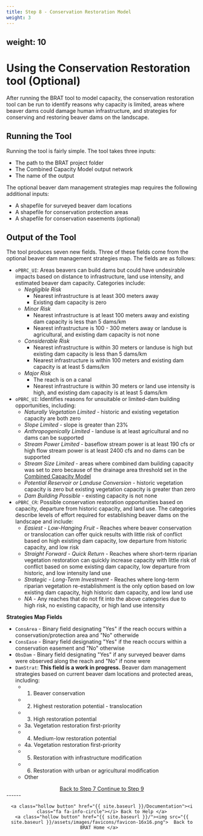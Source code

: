 ```yaml
---
title: Step 8 - Conservation Restoration Model
weight: 3
---
```


weight: 10
---

# Using the Conservation Restoration tool (Optional)

After running the BRAT tool to model capacity, the conservation restoration tool can be run to identify reasons why capacity is limited, areas where beaver dams could damage human infrastructure, and strategies for conserving and restoring beaver dams on the landscape.

## Running the Tool

Running the tool is fairly simple. The tool takes three inputs:
* The path to the BRAT project folder
* The Combined Capacity Model output network
* The name of the output

The optional beaver dam management strategies map requires the following additional inputs:

* A shapefile for surveyed beaver dam locations
* A shapefile for conservation protection areas
* A shapefile for conservation easements (optional)

## Output of the Tool
The tool produces seven new fields. Three of these fields come from the optional beaver dam management strategies map. The fields are as follows:
* `oPBRC_UI`: Areas beavers can build dams but could have undesirable impacts based on distance to infrastructure, land use intensity, and estimated beaver dam capacity. Categories include:
  * *Negligible Risk* 
    * Nearest infrastructure is at least 300 meters away
    * Existing dam capacity is zero
  * *Minor Risk* 
    * Nearest infrastructure is at least 100 meters away and existing dam capacity is less than 5 dams/km 
    * Nearest infrastructure is 100 - 300 meters away or landuse is agricultural, and existing dam capacity is not none
  * *Considerable Risk*
    * Nearest infrastructure is within 30 meters or landuse is high but existing dam capacity is less than 5 dams/km
    * Nearest infrastructure is within 100 meters and existing dam capacity is at least 5 dams/km
  * *Major Risk* 
    * The reach is on a canal
    * Nearest infrastructure is within 30 meters or land use intensity is high, and existing dam capacity is at least 5 dams/km
* `oPBRC_UI`: Identifies reasons for unsuitable or limited-dam building opportunities, including:
  * *Naturally Vegetation Limited* - historic and existing vegetation capacity are both zero
  * *Slope Limited* - slope is greater than 23%
  * *Anthropogenically Limited* - landuse is at least agricultural and no dams can be supported
  * *Stream Power Limited* - baseflow stream power is at least 190 cfs or high flow stream power is at least 2400 cfs and no dams can be supported
  * *Stream Size Limited* - areas where combined dam building capacity was set to zero because of the drainage area threshold set in the [Combined Capacity Model](/Documentation/Tutorials/7-BRATCombinedFIS)
  * *Potential Reservoir or Landuse Conversion* - historic vegetation capacity is zero but existing vegetation capacity is greater than zero
  * *Dam Building Possible* - existing capacity is not none
* `oPBRC_CR`: Possible conservation restoration opportunities based on capacity, departure from historic capacity, and land use. The categories describe levels of effort required for establishing beaver dams on the landscape and include:
  * *Easiest - Low-Hanging Fruit* - Reaches where beaver conservation or translocation can offer quick results with little risk of conflict based on high existing dam capacity, low departure from historic capacity, and low risk
  * *Straight Forward - Quick Return* - Reaches where short-term riparian vegetation restoration can quickly increase capacity with little risk of conflict based on some existing dam capacity, low departure from historic, and low intensity land use
  * *Strategic - Long-Term Investment* - Reaches where long-term riparian vegetation re-establishment is the only option based on low existing dam capacity, high historic dam capacity, and low land use
  * *NA* - Any reaches that do not fit into the above categories due to high risk, no existing capacity, or high land use intensity

**Strategies Map Fields**

* `ConsArea` - Binary field designating "Yes" if the reach occurs within a conservation/protection area and "No" otherwide
* `ConsEase` - Binary field designating "Yes" if the reach occurs within a conservation easement and "No" otherwise
* `ObsDam` - Binary field designating "Yes" if any surveyed beaver dams were observed along the reach and "No" if none were
* `DamStrat`: **This field is a work in progress.** Beaver dam management strategies based on current beaver dam locations and protected areas, including:
  * 1. Beaver conservation
  * 2. Highest restoration potential - translocation
  * 3. High restoration potential
  *    3a. Vegetation restoration first-priority
  * 4. Medium-low restoration potential
  *    4a. Vegetation restoration first-priority
  * 5. Restoration with infrastructure modification
  * 6. Restoration with urban or agricultural modification
  * Other

<div align="center">
	<a class="hollow button" href="{{ site.baseurl }}/Documentation/Tutorials/7-BRATCombinedFIS"><i class="fa fa-arrow-circle-left"></i> Back to Step 7 </a>
	<a class="hollow button" href="{{ site.baseurl }}/Documentation/Tutorials/9-DataValidation"><i class="fa fa-arrow-circle-right"></i> Continue to Step 9 </a>
</div>	
------
<div align="center">

	<a class="hollow button" href="{{ site.baseurl }}/Documentation"><i class="fa fa-info-circle"></i> Back to Help </a>
	<a class="hollow button" href="{{ site.baseurl }}/"><img src="{{ site.baseurl }}/assets/images/favicons/favicon-16x16.png">  Back to BRAT Home </a>  
</div>
